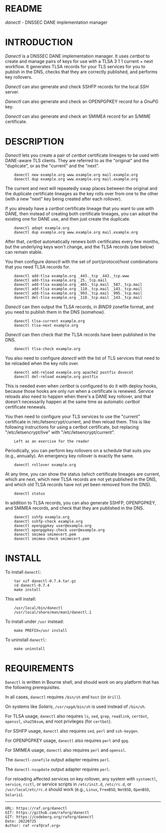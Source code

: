 # README

*danectl* - DNSSEC DANE implementation manager

# INTRODUCTION

*Danectl* is a DNSSEC DANE implementation manager. It uses *certbot* to create
and manage pairs of keys for use with a TLSA 3 1 1 current + next workflow.
It generates TLSA records for your TLS services for you to publish in the DNS,
checks that they are correctly published, and performs key rollovers.

*Danectl* can also generate and check SSHFP records for the local *SSH* server.

*Danectl* can also generate and check an OPENPGPKEY record for a *GnuPG* key.

*Danectl* can also generate and check an SMIMEA record for an S/MIME certificate.

# DESCRIPTION

*Danectl* lets you create a pair of *certbot* certificate lineages to be
used with DANE-aware TLS clients. They are referred to as the "original" and
the "duplicate", or as the "current" and the "next".

        danectl new example.org www.example.org mail.example.org
        danectl dup example.org www.example.org mail.example.org

The current and next will repeatedly swap places between the original and
the duplicate certificate lineages as the key rolls over from one to the
other (with a new "next" key being created after each rollover).

If you already have a *certbot* certificate lineage that you want to use with
DANE, then instead of creating both certificate lineages, you can adopt the
existing one for DANE use, and then just create the duplicate.

        danectl adopt example.org
        danectl dup example.org www.example.org mail.example.org

After that, *certbot* automatically renews both certificates every few months,
but the underlying keys won't change, and the TLSA records (see below) can
remain stable.

You then configure *danectl* with the set of port/protocol/host combinations
that you need TLSA records for.

        danectl add-tlsa example.org _443._tcp _443._tcp.www
        danectl add-tlsa example.org _25._tcp.mail
        danectl add-tlsa example.org _465._tcp.mail _587._tcp.mail
        danectl add-tlsa example.org _110._tcp.mail _143._tcp.mail
        danectl add-tlsa example.org _993._tcp.mail _995._tcp.mail
        danectl del-tlsa example.org _110._tcp.mail _143._tcp.mail

*Danectl* can then output the TLSA records, in *BIND9* zonefile format, and
you need to publish them in the DNS (somehow).

        danectl tlsa-current example.org
        danectl tlsa-next example.org

*Danectl* can then check that the TLSA records have been published in the DNS.

        danectl tlsa-check example.org

You also need to configure *danectl* with the list of TLS services that need
to be reloaded when the key rolls over.

        danectl add-reload example.org apache2 postfix dovecot
        danectl del-reload example.org postfix

This is needed even when *certbot* is configured to do it with deploy hooks,
because those hooks are only run when a certificate is renewed. Service
reloads also need to happen when there's a DANE key rollover, and that
doesn't necessarily happen at the same time as automatic *certbot*
certificate renewals.

You then need to configure your TLS services to use the "current"
certificate in /etc/letsencrypt/current, and then reload them. This is like
following instructions for using a certbot certificate, but replacing
"/etc/letsencrypt/live" with "/etc/letsencrypt/current".

        Left as an exercise for the reader

Periodically, you can perform key rollovers on a schedule that suits you
(e.g., annually). An emergency key rollover is exactly the same.

        danectl rollover example.org

At any time, you can show the status (which certificate lineages are
current, which are next, which new TLSA records are not yet published in the
DNS, and which old TLSA records have not yet been removed from the DNS).

        danectl status

In addition to TLSA records, you can also generate SSHFP, OPENPGPKEY, and
SMIMEA records, and check that they are published in the DNS.

        danectl sshfp example.org
        danectl sshfp-check example.org
        danectl openpgpkey user@example.org
        danectl openpgpkey-check user@example.org
        danectl smimea smimecert.pem
        danectl smimea-check smimecert.pem

# INSTALL

To install `danectl`:

        tar xzf danectl-0.7.4.tar.gz
        cd danectl-0.7.4
        make install

This will install:

        /usr/local/bin/danectl
        /usr/local/share/man/man1/danectl.1

To install under `/usr` instead:

        make PREFIX=/usr install

To uninstall `danectl`:

        make uninstall

# REQUIREMENTS

`Danectl` is written in Bourne shell, and should work on any platform
that has the following prerequisites.

In all cases, `danectl` requires `/bin/sh` and `host` (or `drill`).

On systems like *Solaris*, `/usr/xpg4/bin/sh` is used instead of `/bin/sh`.

For TLSA usage, `danectl` also requires `ls`, `sed`, `grep`, `readlink`, `certbot`,
`openssl`, `sha256sum`, and root privileges (for `certbot`).

For SSHFP usage, `danectl` also requires `sed`, `perl` and `ssh-keygen`.

For OPENPGPKEY usage, `danectl` also requires `perl` and `gpg`.

For SMIMEA usage, `danectl` also requires `perl` and `openssl`.

The `danectl-zonefile` output adapter requires `perl`.

The `danectl-nsupdate` output adapter requires `perl`.

For reloading affected services on key rollover, any system with
`systemctl`, `service`, `rcctl`, or service scripts in
`/etc/init.d`, `/etc/rc.d`, or `/usr/local/etc/rc.d` should work
(e.g., `Linux`, `FreeBSD`, `NetBSD`, `OpenBSD`, `Solaris`).

--------------------------------------------------------------------------------

    URL: https://raf.org/danectl
    GIT: https://github.com/raforg/danectl
    GIT: https://codeberg.org/raforg/danectl
    Date: 20220725
    Author: raf <raf@raf.org>


